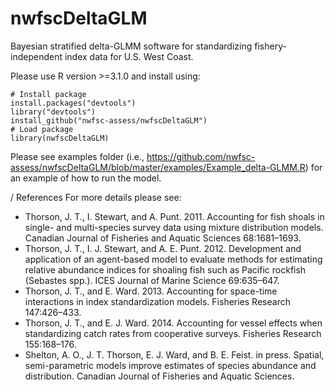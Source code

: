nwfscDeltaGLM
=============

Bayesian stratified delta-GLMM software for standardizing fishery-independent index data for U.S. West Coast.

Please use R version >=3.1.0 and install using:

    # Install package
    install.packages("devtools")
    library("devtools")
    install_github("nwfsc-assess/nwfscDeltaGLM")
    # Load package
    library(nwfscDeltaGLM)

Please see examples folder (i.e., https://github.com/nwfsc-assess/nwfscDeltaGLM/blob/master/examples/Example_delta-GLMM.R) for an example of how to run the model.

/ References
For more details please see:
* Thorson, J. T., I. Stewart, and A. Punt. 2011. Accounting for fish shoals in single- and multi-species survey data using mixture distribution models. Canadian Journal of Fisheries and Aquatic Sciences 68:1681–1693.
* Thorson, J. T., I. J. Stewart, and A. E. Punt. 2012. Development and application of an agent-based model to evaluate methods for estimating relative abundance indices for shoaling fish such as Pacific rockfish (Sebastes spp.). ICES Journal of Marine Science 69:635–647.
* Thorson, J. T., and E. Ward. 2013. Accounting for space-time interactions in index standardization models. Fisheries Research 147:426–433.
* Thorson, J. T., and E. J. Ward. 2014. Accounting for vessel effects when standardizing catch rates from cooperative surveys. Fisheries Research 155:168–176.
* Shelton, A. O., J. T. Thorson, E. J. Ward, and B. E. Feist. in press. Spatial, semi-parametric models improve estimates of species abundance and distribution. Canadian Journal of Fisheries and Aquatic Sciences.

